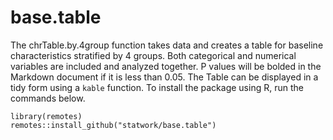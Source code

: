 # base.table
The chrTable.by.4group function takes data and creates a table for baseline characteristics stratified by 4 groups. Both categorical and numerical variables are included and analyzed together. P
values will be bolded in the Markdown document if it is less than 0.05. The Table can be displayed in a tidy form using a `kable` function. To install the package using R, run the commands below.
```
library(remotes)
remotes::install_github("statwork/base.table")
```
